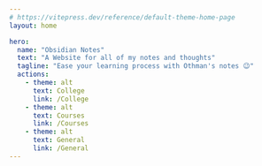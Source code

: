```yaml
---
# https://vitepress.dev/reference/default-theme-home-page
layout: home

hero:
  name: "Obsidian Notes"
  text: "A Website for all of my notes and thoughts"
  tagline: "Ease your learning process with Othman's notes 😉"
  actions:
    - theme: alt
      text: College
      link: /College
    - theme: alt
      text: Courses
      link: /Courses
    - theme: alt
      text: General
      link: /General
---
```

